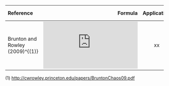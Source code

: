 | Reference | Formula | Application | Region | Time period | FTLE range |
| :- | -: | :-: |:- | -: | :-: |
| Brunton and Rowley (2009)^{(1)} | ![\Large \frac{1}{T}\lambda_{max}](https://latex.codecogs.com/svg.latex?x%3D%5Cfrac%7B-b%5Cpm%5Csqrt%7Bb%5E2-4ac%7D%7D%7B2a%7D) | xx | Stretched | Gaussian | .843 |


(1) http://cwrowley.princeton.edu/papers/BruntonChaos09.pdf
